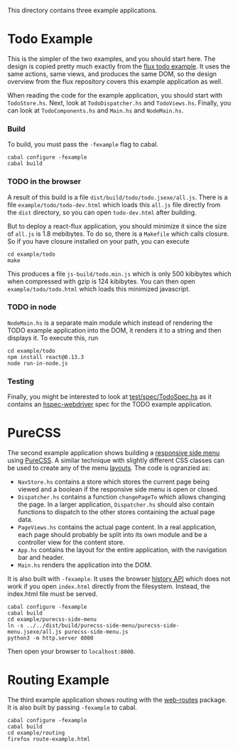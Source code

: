 This directory contains three example applications.

# Todo Example

This is the simpler of the two examples, and you should start here.  The design
is copied pretty much exactly from the [flux todo
example](https://github.com/facebook/flux/tree/master/examples/flux-todomvc).
It uses the same actions, same views, and produces the same DOM, so the design
overview from the flux repository covers this example application as well.

When reading the code for the example application, you should start with `TodoStore.hs`.  Next, look
at `TodoDispatcher.hs` and `TodoViews.hs`.  Finally, you can look at `TodoComponents.hs` and
`Main.hs` and `NodeMain.hs`.

### Build

To build, you must pass the `-fexample` flag to cabal.

~~~
cabal configure -fexample
cabal build
~~~

### TODO in the browser

A result of this build is a file `dist/build/todo/todo.jsexe/all.js`.  There is a file
`example/todo/todo-dev.html` which loads this `all.js` file directly from the `dist` directory, so you
can open `todo-dev.html` after building.

But to deploy a react-flux application, you should minimize it since the size of `all.js` is 1.8
mebibytes.  To do so, there is a `Makefile` which calls closure.  So if you have closure installed
on your path, you can execute

~~~
cd example/todo
make
~~~

This produces a file `js-build/todo.min.js` which is only 500 kibibytes which when compressed with
gzip is 124 kibibytes.  You can then open `example/todo/todo.html` which loads this minimized javascript.

### TODO in node

`NodeMain.hs` is a separate main module which instead of rendering the TODO example application into the DOM,
it renders it to a string and then displays it.  To execute this, run

~~~
cd example/todo
npm install react@0.13.3
node run-in-node.js
~~~

### Testing

Finally, you might be interested to look at
[test/spec/TodoSpec.hs](https://bitbucket.org/wuzzeb/react-flux/src/tip/test/spec/TodoSpec.hs) as it
contains an [hspec-webdriver](https://hackage.haskell.org/package/hspec-webdriver) spec for the TODO
example application.

# PureCSS

The second example application shows building a [responsive side
menu](http://purecss.io/layouts/side-menu/) using [PureCSS](http://purecss.io/).  A similar
technique with slightly different CSS classes can be used to create any of the menu
[layouts](http://purecss.io/layouts/).  The code is ogranzied as:

* `NavStore.hs` contains a store which stores the current page being viewed and a boolean if the
  responsive side menu is open or closed.
* `Dispatcher.hs` contains a function `changePageTo` which allows changing the page.  In a larger
  application, `Dispatcher.hs` should also contain functions to dispatch to the other stores
  containing the actual page data.
* `PageViews.hs` contains the actual page content.  In a real application, each page should probably
  be split into its own module and be a controller view for the content store.
* `App.hs` contains the layout for the entire application, with the navigation bar and header.
* `Main.hs` renders the application into the DOM.

It is also built with `-fexample`.  It uses the browser [history
API](https://developer.mozilla.org/en-US/docs/Web/API/History_API) which does not work if you open `index.html` directly from the filesystem.  Instead, the index.html file must be served.

~~~
cabal configure -fexample
cabal build
cd example/purecss-side-menu
ln -s ../../dist/build/purecss-side-menu/purecss-side-menu.jsexe/all.js purecss-side-menu.js
python3 -m http.server 8000
~~~

Then open your browser to `localhost:8000`.

# Routing Example

The third example application shows routing with the [web-routes](https://hackage.haskell.org/package/web-routes) package.
It is also built by passing `-fexample` to cabal.

~~~
cabal configure -fexample
cabal build
cd example/routing
firefox route-example.html
~~~
